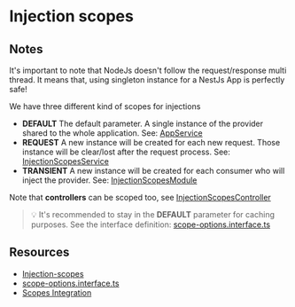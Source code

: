 # Injection scopes

## Notes

It's important to note that NodeJs doesn't follow the request/response multi thread.
It means that, using singleton instance for a NestJs App is perfectly safe!

We have three different kind of scopes for injections

- **DEFAULT**
  The default parameter. A single instance of the provider shared to the whole application.
  See: [AppService](../../app.service.ts?plain=1#L3)
- **REQUEST**
  A new instance will be created for each new request. Those instance will be clear/lost after the request process.
  See: [InjectionScopesService](./injection-scopes.service.ts?plain=1#L6)
- **TRANSIENT**
  A new instance will be created for each consumer who will inject the provider.
  See: [InjectionScopesModule](./injection-scopes.module.ts?plain=1#L14)

Note that **controllers** can be scoped too, see [InjectionScopesController](./injection-scopes.controller.ts?plain=1#L3)

> 💡 It's recommended to stay in the **DEFAULT** parameter for caching purposes.
> See the interface definition: [scope-options.interface.ts](https://github.com/nestjs/nest/blob/master/packages/common/interfaces/scope-options.interface.ts)

## Resources

- [Injection-scopes](https://docs.nestjs.com/fundamentals/injection-scopes)
- [scope-options.interface.ts](https://github.com/nestjs/nest/blob/master/packages/common/interfaces/scope-options.interface.ts)
- [Scopes Integration](https://github.com/nestjs/nest/tree/master/integration)
